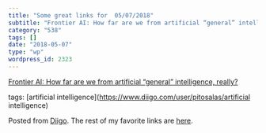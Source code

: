 ```yaml
---
title: "Some great links for  05/07/2018"
subtitle: "Frontier AI: How far are we from artificial “general” intelligence, really?"
category: "538"
tags: []
date: "2018-05-07"
type: "wp"
wordpress_id: 2323
---
```

[Frontier AI: How far are we from artificial “general” intelligence, really?](https://hackernoon.com/frontier-ai-how-far-are-we-from-artificial-general-intelligence-really-5b13b1ebcd4e) 

 tags: [artificial intelligence](https://www.diigo.com/user/pitosalas/artificial intelligence)

Posted from [Diigo](https://www.diigo.com). The rest of my favorite links are [here](https://www.diigo.com/user/pitosalas).